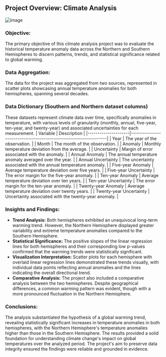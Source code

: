 ## Project Overview: Climate Analysis
![image](https://github.com/v-acha/Data_Analysis_Projects/assets/166547727/a1e0a13a-85cd-405b-baa1-6a894059eb7f)
### Objective:
The primary objective of this climate analysis project was to evaluate the historical temperature anomaly data across the Northern and Southern Hemispheres to discern patterns, trends, and statistical significance related to global warming.

### Data Aggregation:
The data for the project was aggregated from two sources, represented in scatter plots showcasing annual temperature anomalies for both hemispheres, spanning several decades.

### Data Dictionary (Southern and Northern dataset columns)
These datasets represent climate data over time, specifically anomalies in temperature, with various levels of granularity (monthly, annual, five-year, ten-year, and twenty-year) and associated uncertainties for each measurement.
| Variable            | Description                                                      |
|---------------------|------------------------------------------------------------------|
| Year                | The year of the observation.                                     |
| Month               | The month of the observation.                                    |
| Anomaly             | Monthly temperature deviation from the average.                  |
| Uncertainty         | Margin of error associated with the anomaly.                     |
| Annual Anomaly      | The annual temperature anomaly averaged over the year.           |
| Annual Uncertainty  | The uncertainty associated with the annual temperature anomaly.  |
| Five-year Anomaly   | Average temperature deviation over five years.                   |
| Five-year Uncertainty | The error margin for the five-year anomaly.                      |
| Ten-year Anomaly    | Average temperature deviation over ten years.                    |
| Ten-year Uncertainty | The error margin for the ten-year anomaly.                       |
| Twenty-year Anomaly | Average temperature deviation over twenty years.                 |
| Twenty-year Uncertainty | Uncertainty associated with the twenty-year anomaly.          |

### Insights and Findings:
- **Trend Analysis:** Both hemispheres exhibited an unequivocal long-term warming trend. However, the Northern Hemisphere displayed greater variability and extreme temperature anomalies compared to the Southern Hemisphere.
- **Statistical Significance:** The positive slopes of the linear regression lines for both hemispheres and their corresponding low p-values confirmed that the warming trends were statistically significant.
- **Visualization Interpretation:** Scatter plots for each hemisphere with overlaid linear regression lines demonstrated these trends visually, with individual data points reflecting annual anomalies and the lines indicating the overall directional trend.
- **Comparative Analysis:** The project also included a comparative analysis between the two hemispheres. Despite geographical differences, a common warming pattern was evident, though with a more pronounced fluctuation in the Northern Hemisphere.

### Conclusions: 
The analysis substantiated the hypothesis of a global warming trend, revealing statistically significant increases in temperature anomalies in both hemispheres, with the Northern Hemisphere's temperature anomalies higher than those in the Southern Hemisphere. The results provided a solid foundation for understanding climate change's impact on global temperatures over the analyzed period. The project's aim to preserve data integrity ensured the findings were reliable and grounded in evidence.
